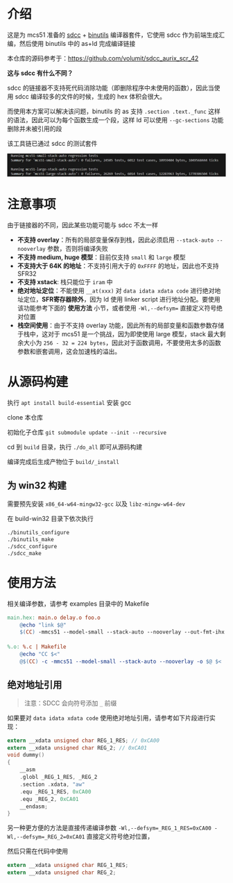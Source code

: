 
# 介绍

这是为 mcs51 准备的 [sdcc](https://sdcc.sourceforge.net/) + [binutils](https://www.gnu.org/software/binutils/) 编译器套件，它使用 sdcc 作为前端生成汇编，然后使用 binutils 中的 as+ld 完成编译链接

本仓库的源码参考于：https://github.com/volumit/sdcc_aurix_scr_42 

**这与 sdcc 有什么不同？**

sdcc 的链接器不支持死代码消除功能（即删除程序中未使用的函数），因此当使用 sdcc 编译较多的文件的时候，生成的 hex 体积会很大。

而使用本方案可以解决该问题，binutils 的 as 支持 `.section .text._func` 这样的语法，因此可以为每个函数生成一个段，这样 ld 可以使用 `--gc-sections` 功能删除并未被引用的段

该工具链已通过 sdcc 的测试套件

![](./docs/test-result.jpg)

# 注意事项

由于链接器的不同，因此某些功能可能与 sdcc 不太一样

  - **不支持 overlay**：所有的局部变量保存到栈，因此必须启用 `--stack-auto --nooverlay` 参数，否则将编译失败
  - **不支持 medium, huge 模型**：目前仅支持 `small` 和 `large` 模型
  - **不支持大于 64K 的地址**：不支持引用大于的 `0xFFFF` 的地址，因此也不支持 SFR32
  - **不支持 xstack**: 栈只能位于 `iram` 中
  - **绝对地址定位**：不能使用 `__at(xxx)` 对 `data idata xdata code` 进行绝对地址定位，**SFR寄存器除外**，因为 ld 使用 linker script 进行地址分配。要使用该功能参考下面的 **使用方法** 小节，或者使用 `-Wl,--defsym=` 直接定义符号绝对位置
  - **栈空间使用**：由于不支持 overlay 功能，因此所有的局部变量和函数参数存储于栈中，这对于 mcs51 是一个挑战，因为即使使用 large 模型，stack 最大剩余大小为 `256 - 32 = 224 bytes`，因此对于函数调用，不要使用太多的函数参数和嵌套调用，这会加速栈的溢出。

# 从源码构建

执行 `apt install build-essential` 安装 gcc

clone 本仓库

初始化子仓库 `git submodule update --init --recursive`

cd 到 `build` 目录，执行 `./do_all` 即可从源码构建

编译完成后生成产物位于 `build/_install`

## 为 win32 构建

需要预先安装 `x86_64-w64-mingw32-gcc` 以及 `libz-mingw-w64-dev`

在 build-win32 目录下依次执行

```shell
./binutils_configure
./binutils_make
./sdcc_configure
./sdcc_make
```

# 使用方法

相关编译参数，请参考 examples 目录中的 Makefile

```makefile
main.hex: main.o delay.o foo.o
	@echo "link $@"
	$(CC) -mmcs51 --model-small --stack-auto --nooverlay --out-fmt-ihx -Wl,--print-memory-usage -o $@ $^

%.o: %.c | Makefile
	@echo "CC $<"
	@$(CC) -c -mmcs51 --model-small --stack-auto --nooverlay -o $@ $<
```

## 绝对地址引用

> 注意：SDCC 会向符号添加 `_` 前缀

如果要对 `data idata xdata code` 使用绝对地址引用，请参考如下片段进行实现：

```c
extern __xdata unsigned char REG_1_RES; // 0xCA00
extern __xdata unsigned char REG_2;	// 0xCA01
void dummy()
{
	__asm
    .globl _REG_1_RES, _REG_2
    .section .xdata, "aw"
    .equ _REG_1_RES, 0xCA00
    .equ _REG_2, 0xCA01
	__endasm;
}
```

另一种更方便的方法是直接传递编译参数 `-Wl,--defsym=_REG_1_RES=0xCA00 -Wl,--defsym=_REG_2=0xCA01` 直接定义符号绝对位置，

然后只需在代码中使用

```c
extern __xdata unsigned char REG_1_RES;
extern __xdata unsigned char REG_2;
```
